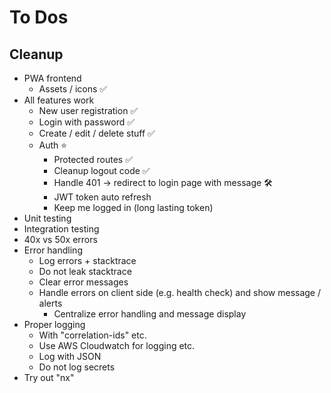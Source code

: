 # To Dos

## Cleanup

- PWA frontend
  - Assets / icons ✅
- All features work
  - New user registration ✅
  - Login with password ✅
  - Create / edit / delete stuff ✅
  - Auth ⭐
    - Protected routes ✅
    - Cleanup logout code ✅
    - Handle 401 -> redirect to login page with message 🛠️
    - JWT token auto refresh
    - Keep me logged in (long lasting token)
- Unit testing
- Integration testing
- 40x vs 50x errors
- Error handling
  - Log errors + stacktrace
  - Do not leak stacktrace
  - Clear error messages
  - Handle errors on client side (e.g. health check) and show message / alerts
    - Centralize error handling and message display
- Proper logging
  - With "correlation-ids" etc.
  - Use AWS Cloudwatch for logging etc.
  - Log with JSON
  - Do not log secrets
- Try out "nx"
